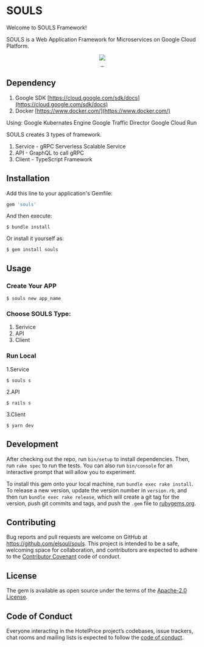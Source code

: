 # SOULS

Welcome to SOULS Framework!

SOULS is a Web Application Framework for Microservices on Google Cloud Platform.

<p align="center">

  <a aria-label="Ruby logo" href="https://el-soul.com">
    <img src="https://badgen.net/badge/icon/Made%20by%20ELSOUL?icon=ruby&label&color=black&labelColor=black">
  </a>
  <br/>

  <a aria-label="Ruby Gem version" href="https://rubygems.org/gems/souls">
    <img alt="" src="https://badgen.net/rubygems/v/souls/latest">
  </a>
  <a aria-label="Downloads Number" href="https://rubygems.org/gems/souls">
    <img alt="" src="https://badgen.net/rubygems/dt/souls">
  </a>
  <a aria-label="License" href="https://github.com/elsoul/souls/blob/master/LICENSE">
    <img alt="" src="https://badgen.net/badge/license/Apache/blue">
  </a>
</p>

## Dependency

1. Google SDK
   [https://cloud.google.com/sdk/docs](https://cloud.google.com/sdk/docs)
2. Docker
   [https://www.docker.com/](https://www.docker.com/)

Using:
Google Kubernates Engine
Google Traffic Director
Google Cloud Run

SOULS creates 3 types of framework.

1. Service - gRPC Serverless Scalable Service
2. API - GraphQL to call gRPC 
3. Client - TypeScript Framework

## Installation

Add this line to your application's Gemfile:

```ruby
gem 'souls'
```

And then execute:

    $ bundle install

Or install it yourself as:

    $ gem install souls

## Usage

### Create Your APP

    $ souls new app_name

### Choose SOULS Type:
1. Serivice
2. API
3. Client

### Run Local
1.Service

    $ souls s

2.API

    $ rails s

3.Client

    $ yarn dev

## Development

After checking out the repo, run `bin/setup` to install dependencies. Then, run `rake spec` to run the tests. You can also run `bin/console` for an interactive prompt that will allow you to experiment.

To install this gem onto your local machine, run `bundle exec rake install`. To release a new version, update the version number in `version.rb`, and then run `bundle exec rake release`, which will create a git tag for the version, push git commits and tags, and push the `.gem` file to [rubygems.org](https://rubygems.org/gems/souls).

## Contributing

Bug reports and pull requests are welcome on GitHub at https://github.com/elsoul/souls. This project is intended to be a safe, welcoming space for collaboration, and contributors are expected to adhere to the [Contributor Covenant](http://contributor-covenant.org) code of conduct.

## License

The gem is available as open source under the terms of the [Apache-2.0 License](https://www.apache.org/licenses/LICENSE-2.0).

## Code of Conduct

Everyone interacting in the HotelPrice project’s codebases, issue trackers, chat rooms and mailing lists is expected to follow the [code of conduct](https://github.com/elsoul/souls/blob/master/CODE_OF_CONDUCT.md).